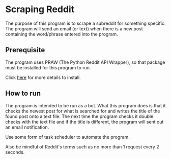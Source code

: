# Scraping Reddit

The purpose of this program is to scrape a subreddit for something specific.
The program will send an email (or text) when there is a new post containing
the word/phrase entered into the program.

## Prerequisite

The program uses PRAW (The Python Reddit API Wrapper), so that package must
be installed for this program to run.

Click [here](https://github.com/praw-dev/praw) for more details to install.

## How to run

The program is intended to be run as a bot. What this program does is that
it checks the newest post for what is searched for and writes the title of the
found post onto a text file. The next time the program checks it double checks
with the text file and if the title is different, the program will sent out an
email notification.

Use some form of task scheduler to automate the program.

Also be mindful of Reddit's terms such as no more than 1 request every 2 seconds.
